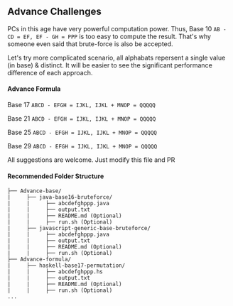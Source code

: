 ## Advance Challenges 
PCs in this age have very powerful computation power. Thus, Base 10 `AB - CD = EF, EF - GH = PPP` is too easy to compute the result. That's why someone even said that brute-force is also be accepted. 

Let's try more complicated scenario, all alphabats repersent a single value (in base) & distinct. It will be easier to see the significant performance difference of each approach.

#### Advance Formula
Base 17 `ABCD - EFGH = IJKL, IJKL + MNOP = QQQQQ`

Base 21 `ABCD - EFGH = IJKL, IJKL + MNOP = QQQQQ`

Base 25 `ABCD - EFGH = IJKL, IJKL + MNOP = QQQQQ`

Base 29 `ABCD - EFGH = IJKL, IJKL + MNOP = QQQQQ`

All suggestions are welcome. Just modify this file and PR

#### Recommended Folder Structure
```
├── Advance-base/
|     ├── java-base16-bruteforce/
|     |     ├── abcdefghppp.java
|     |     ├── output.txt
|     |     ├── README.md (Optional)
|     |     ├── run.sh (Optional)
|     ├── javascript-generic-base-bruteforce/
|     |     ├── abcdefghppp.java
|     |     ├── output.txt
|     |     ├── README.md (Optional)
|     |     ├── run.sh (Optional)
├── Advance-formula/
|     ├── haskell-base17-permutation/
|     |     ├── abcdefghppp.hs
|     |     ├── output.txt
|     |     ├── README.md (Optional)
|     |     ├── run.sh (Optional)
...
```
